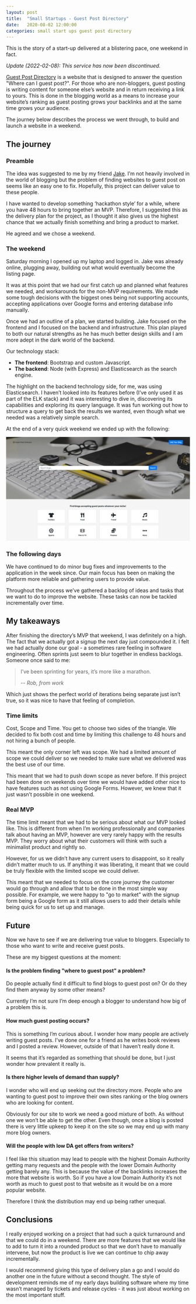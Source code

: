```yaml
---
layout: post
title:  "Small Startups - Guest Post Directory"
date:   2020-08-02 12:00:00
categories: small start ups guest post directory
---
```


This is the story of a start-up delivered at a blistering pace, one weekend in fact.

_Update (2022-02-08): This service has now been discontinued._

[Guest Post Directory][gpd] is a website that is designed to answer the question "Where can I guest post?". For those who are non-bloggers, guest posting is writing content for someone else’s website and in return receiving a link to yours. This is done in the blogging world as a means to increase your website’s ranking as guest posting grows your backlinks and at the same time grows your audience.

The journey below describes the process we went through, to build and launch a website in a weekend.

## The journey

### Preamble

The idea was suggested to me by my friend [Jake][jake]. I’m not heavily involved in the world of blogging but the problem of finding websites to guest post on seems like an easy one to fix. Hopefully, this project can deliver value to these people.

I have wanted to develop something ‘hackathon style’ for a while, where you have 48 hours to bring together an MVP. Therefore, I suggested this as the delivery plan for the project, as I thought it also gives us the highest chance that we actually finish something and bring a product to market.

He agreed and we chose a weekend.

### The weekend

Saturday morning I opened up my laptop and logged in. Jake was already online, plugging away, building out what would eventually become the listing page.

It was at this point that we had our first catch up and planned what features we needed, and workarounds for the non-MVP requirements. We made some tough decisions with the biggest ones being not supporting accounts, accepting applications over Google forms and entering database info manually.

Once we had an outline of a plan, we started building. Jake focused on the frontend and I focused on the backend and infrastructure. This plan played to both our natural strengths as he has much better design skills and I am more adept in the dark world of the backend.

Our technology stack:
* **The frontend**: Bootstrap and custom Javascript.
* **The backend**: Node (with Express) and Elasticsearch as the search engine.

The highlight on the backend technology side, for me, was using Elasticsearch. I haven’t looked into its features before (I’ve only used it as part of the ELK stack) and it was interesting to dive in, discovering its capabilities and exploring its query language. It was fun working out how to structure a query to get back the results we wanted, even though what we needed was a relatively simple search.

At the end of a very quick weekend we ended up with the following:

[![](/assets/images/posts/guestpost.png)][gpd]

### The following days

We have continued to do minor bug fixes and improvements to the application in the week since. Our main focus has been on making the platform more reliable and gathering users to provide value.

Throughout the process we’ve gathered a backlog of ideas and tasks that we want to do to improve the website. These tasks can now be tackled incrementally over time.

## My takeaways

After finishing the directory’s MVP that weekend, I was definitely on a high. The fact that we actually got a signup the next day just compounded it. I felt we had actually done our goal - a sometimes rare feeling in software engineering. Often sprints just seem to blur together in endless backlogs. Someone once said to me:

> I’ve been sprinting for years, it’s more like a marathon.
>
> -- <cite>Rob, from work</cite>

Which just shows the perfect world of iterations being separate just isn’t true, so it was nice to have that feeling of completion.

### Time limits

Cost, Scope and Time. You get to choose two sides of the triangle. We decided to fix both cost and time by limiting this challenge to 48 hours and not hiring a bunch of people.

This meant the only corner left was scope. We had a limited amount of scope we could deliver so we needed to make sure what we delivered was the best use of our time.

This meant that we had to push down scope as never before. If this project had been done on weekends over time we would have added other nice to have features such as not using Google Forms. However, we knew that it just wasn’t possible in one weekend.

### Real MVP

The time limit meant that we had to be serious about what our MVP looked like. This is different from when I’m working professionally and companies talk about having an MVP, however are very rarely happy with the results MVP. They worry about what their customers will think with such a minimalist product and rightly so.

However, for us we didn’t have any current users to disappoint, so it really didn’t matter much to us. If anything it was liberating, it meant that we could be truly flexible with the limited scope we could deliver.

This meant that we needed to focus on the core journey the customer would go through and allow that to be done in the most simple way possible. For example, we were happy to "go to market" with the signup form being a Google form as it still allows users to add their details while being quick for us to set up and manage.

## Future 

Now we have to see if we are delivering true value to bloggers. Especially to those who want to write and receive guest posts.

These are my biggest questions at the moment:

#### Is the problem finding "where to guest post" a problem?

Do people actually find it difficult to find blogs to guest post on? Or do they find them anyway by some other means?

Currently I’m not sure I’m deep enough a blogger to understand how big of a problem this is.

#### How much guest posting occurs?

This is something I’m curious about. I wonder how many people are actively writing guest posts. I’ve done one for a friend as he writes book reviews and I posted a review. However, outside of that I haven’t really done it.

It seems that it’s regarded as something that should be done, but I just wonder how prevalent it really is.

#### Is there higher levels of demand than supply?

I wonder who will end up seeking out the directory more. People who are wanting to guest post to improve their own sites ranking or the blog owners who are looking for content.

Obviously for our site to work we need a good mixture of both. As without one we won’t be able to get the other. Even though, once a blog is posted there is very little upkeep to keep it on the site so we may end up with many more blog owners.

#### Will the people with low DA get offers from writers?

I feel like this situation may lead to people with the highest Domain Authority getting many requests and the people with the lower Domain Authority getting barely any. This is because the value of the backlinks increases the more that website is worth. So if you have a low Domain Authority it’s not worth as much to guest post to that website as it would be on a more popular website.

Therefore I think the distribution may end up being rather unequal.

## Conclusions

I really enjoyed working on a project that had such a quick turnaround and that we could do in a weekend. There are more features that we would like to add to turn it into a rounded product so that we don’t have to manually intervene, but now the product is live we can continue to chip away incrementally. 

I would recommend giving this type of delivery plan a go and I would do another one in the future without a second thought. The style of development reminds me of my early days building software where my time wasn’t managed by tickets and release cycles - it was just about working on the most important stuff.

[gpd]: http://guestpost.directory
[jake]: https://jakedoran.co.uk
